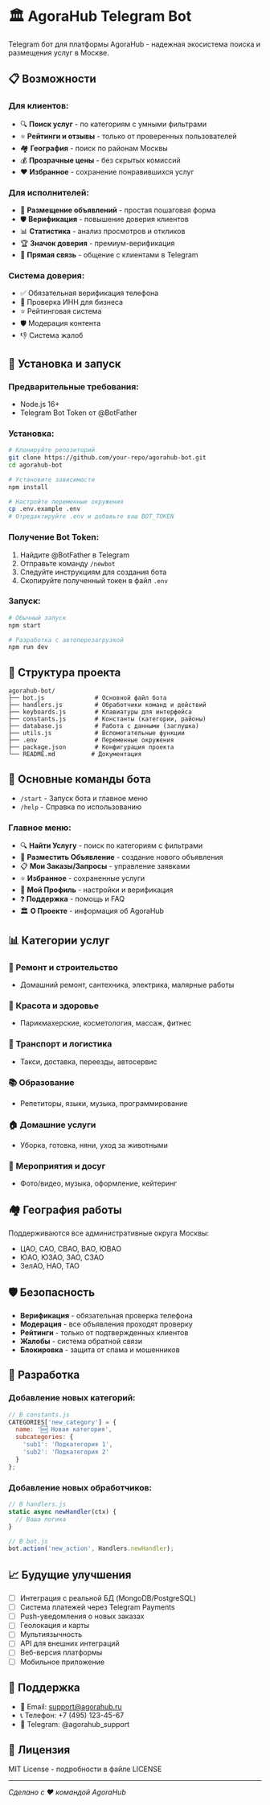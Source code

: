 # 🏛️ AgoraHub Telegram Bot

Telegram бот для платформы AgoraHub - надежная экосистема поиска и размещения услуг в Москве.

## 📋 Возможности

### Для клиентов:
- 🔍 **Поиск услуг** - по категориям с умными фильтрами  
- ⭐️ **Рейтинги и отзывы** - только от проверенных пользователей
- 🏘 **География** - поиск по районам Москвы
- 💰 **Прозрачные цены** - без скрытых комиссий
- ❤️ **Избранное** - сохранение понравившихся услуг

### Для исполнителей:
- 📢 **Размещение объявлений** - простая пошаговая форма
- 🛡️ **Верификация** - повышение доверия клиентов
- 📊 **Статистика** - анализ просмотров и откликов
- 🏆 **Значок доверия** - премиум-верификация
- 💬 **Прямая связь** - общение с клиентами в Telegram

### Система доверия:
- ✅ Обязательная верификация телефона
- 🏢 Проверка ИНН для бизнеса  
- ⭐️ Рейтинговая система
- 🛡️ Модерация контента
- 👎 Система жалоб

## 🚀 Установка и запуск

### Предварительные требования:
- Node.js 16+
- Telegram Bot Token от @BotFather

### Установка:
```bash
# Клонируйте репозиторий
git clone https://github.com/your-repo/agorahub-bot.git
cd agorahub-bot

# Установите зависимости
npm install

# Настройте переменные окружения
cp .env.example .env
# Отредактируйте .env и добавьте ваш BOT_TOKEN
```

### Получение Bot Token:
1. Найдите @BotFather в Telegram
2. Отправьте команду `/newbot`
3. Следуйте инструкциям для создания бота
4. Скопируйте полученный токен в файл `.env`

### Запуск:
```bash
# Обычный запуск
npm start

# Разработка с автоперезагрузкой
npm run dev
```

## 📁 Структура проекта

```
agorahub-bot/
├── bot.js              # Основной файл бота
├── handlers.js         # Обработчики команд и действий  
├── keyboards.js        # Клавиатуры для интерфейса
├── constants.js        # Константы (категории, районы)
├── database.js         # Работа с данными (заглушка)
├── utils.js            # Вспомогательные функции
├── .env                # Переменные окружения
├── package.json        # Конфигурация проекта
└── README.md          # Документация
```

## 🎯 Основные команды бота

- `/start` - Запуск бота и главное меню
- `/help` - Справка по использованию

### Главное меню:
- 🔍 **Найти Услугу** - поиск по категориям с фильтрами
- 📢 **Разместить Объявление** - создание нового объявления  
- 📋 **Мои Заказы/Запросы** - управление заявками
- ⭐️ **Избранное** - сохраненные услуги
- 👤 **Мой Профиль** - настройки и верификация
- ❓ **Поддержка** - помощь и FAQ
- 🏛️ **О Проекте** - информация об AgoraHub

## 📊 Категории услуг

### 🔧 Ремонт и строительство
- Домашний ремонт, сантехника, электрика, малярные работы

### 💄 Красота и здоровье  
- Парикмахерские, косметология, массаж, фитнес

### 🚗 Транспорт и логистика
- Такси, доставка, переезды, автосервис

### 📚 Образование
- Репетиторы, языки, музыка, программирование

### 🏠 Домашние услуги
- Уборка, готовка, няни, уход за животными

### 🎉 Мероприятия и досуг
- Фото/видео, музыка, оформление, кейтеринг

## 🏘 География работы

Поддерживаются все административные округа Москвы:
- ЦАО, САО, СВАО, ВАО, ЮВАО
- ЮАО, ЮЗАО, ЗАО, СЗАО
- ЗелАО, НАО, ТАО

## 🛡️ Безопасность

- **Верификация** - обязательная проверка телефона
- **Модерация** - все объявления проходят проверку
- **Рейтинги** - только от подтвержденных клиентов  
- **Жалобы** - система обратной связи
- **Блокировка** - защита от спама и мошенников

## 🔧 Разработка

### Добавление новых категорий:
```javascript
// В constants.js
CATEGORIES['new_category'] = {
  name: '🆕 Новая категория',
  subcategories: {
    'sub1': 'Подкатегория 1',
    'sub2': 'Подкатегория 2'
  }
};
```

### Добавление новых обработчиков:
```javascript
// В handlers.js
static async newHandler(ctx) {
  // Ваша логика
}

// В bot.js
bot.action('new_action', Handlers.newHandler);
```

## 📈 Будущие улучшения

- [ ] Интеграция с реальной БД (MongoDB/PostgreSQL)
- [ ] Система платежей через Telegram Payments
- [ ] Push-уведомления о новых заказах
- [ ] Геолокация и карты
- [ ] Мультиязычность
- [ ] API для внешних интеграций
- [ ] Веб-версия платформы
- [ ] Мобильное приложение

## 🤝 Поддержка

- 📧 Email: support@agorahub.ru  
- 📞 Телефон: +7 (495) 123-45-67
- 💬 Telegram: @agorahub_support

## 📄 Лицензия

MIT License - подробности в файле LICENSE

---

*Сделано с ❤️ командой AgoraHub*
